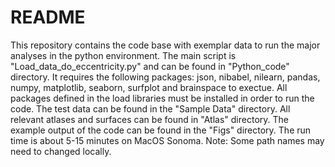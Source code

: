 # README

This repository contains the code base with exemplar data to run the major analyses in the python environment. The main script is "Load_data_do_eccentricity.py" and can be found in "Python_code" directory. It requires the following packages: json, nibabel, nilearn, pandas, numpy, matplotlib, seaborn, surfplot and brainspace to exectue.  All packages defined in the load libraries must be installed in order to run the code. The test data can be found in the "Sample Data" directory. All relevant atlases and surfaces can be found in "Atlas" directory. The example output of the code can be found in the "Figs" directory. The run time is about 5-15 minutes on MacOS Sonoma. Note: Some path names may need to changed locally.
